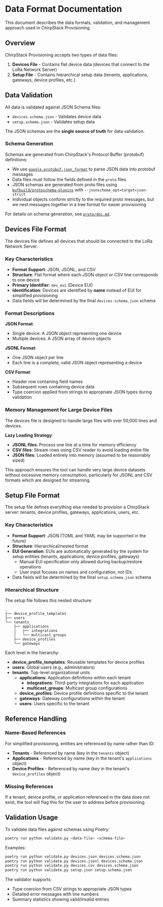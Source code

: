 # Data Format Documentation

This document describes the data formats, validation, and management approach used in ChirpStack Provisioning.

## Overview

ChirpStack Provisioning accepts two types of data files:

1. **Devices File** - Contains flat device data (devices that connect to the LoRa Network Server)
2. **Setup File** - Contains hierarchical setup data (tenants, applications, gateways, device profiles, etc.)

## Data Validation

All data is validated against JSON Schema files:

- `devices.schema.json` - Validates device data
- `setup.schema.json` - Validates setup data

The JSON schemas are the **single source of truth** for data validation.

### Schema Generation

Schemas are generated from ChirpStack's Protocol Buffer (protobuf) definitions:

- We use [`google.protobuf.json_format`](https://googleapis.dev/python/protobuf/latest/google/protobuf/json_format.html) to parse JSON data into protobuf messages
- Data files must follow the fields defined in the `proto` files
- JSON schemas are generated from proto files using [`bufbuild/protoschema-plugins`](https://github.com/bufbuild/protoschema-plugins) with `--jsonschema_opt=target=json-strict`
- Individual objects conform strictly to the required proto messages, but we nest messages together in a tree format for easier provisioning

For details on schema generation, see [`proto/doc.md`](proto/doc.md).

## Devices File Format

The devices file defines all devices that should be connected to the LoRa Network Server.

### Key Characteristics

- **Format Support**: JSON, JSONL, and CSV
- **Structure**: Flat format where each JSON object or CSV line corresponds to one device
- **Primary Identifier**: `dev_eui` (Device EUI)
- **Identification**: Devices are identified by **name** instead of EUI for simplified provisioning
- Data fields will be determined by the final `devices.schema.json` schema

### Format Descriptions

**JSON Format**:
- Single device: A JSON object representing one device
- Multiple devices: A JSON array of device objects

**JSONL Format**:
- One JSON object per line
- Each line is a complete, valid JSON object representing a device

**CSV Format**:
- Header row containing field names
- Subsequent rows containing device data
- Type coercion applied from strings to appropriate JSON types during validation

### Memory Management for Large Device Files

The devices file is designed to handle large files with over 50,000 lines and devices.

**Lazy Loading Strategy**:
- **JSONL files**: Process one line at a time for memory efficiency
- **CSV files**: Stream rows using CSV reader to avoid loading entire file
- **JSON files**: Loaded entirely into memory (assumed to be reasonably sized)

This approach ensures the tool can handle very large device datasets without excessive memory consumption, particularly for JSONL and CSV formats which are designed for streaming.

## Setup File Format

The setup file defines everything else needed to provision a ChirpStack server: tenants, device profiles, gateways, applications, users, etc.

### Key Characteristics

- **Format Support**: JSON (TOML and YAML may be supported in the future)
- **Structure**: Hierarchical/nested format
- **EUI Generation**: EUIs are automatically generated by the system for setup entities (tenants, applications, device profiles, gateways)
  - Manual EUI specification only allowed during backup/restore operations
  - User input focuses on names and configuration, not IDs
- Data fields will be determined by the final `setup.schema.json` schema

### Hierarchical Structure

The setup file follows this nested structure:

```text
.
├── device_profile_templates
├── users
└── tenants
    ├── applications
    │   ├── integrations
    │   └── multicast_groups
    ├── device_profiles
    └── gateways
```

Each level in the hierarchy:
- **device_profile_templates**: Reusable templates for device profiles
- **users**: Global users (e.g., administrators)
- **tenants**: Top-level organizational units
  - **applications**: Application definitions within each tenant
    - **integrations**: Third-party integrations for each application
    - **multicast_groups**: Multicast group configurations
  - **device_profiles**: Device profile definitions specific to the tenant
  - **gateways**: Gateway configurations within the tenant
  - **users**: Users specific to the tenant

## Reference Handling

### Name-Based References

For simplified provisioning, entities are referenced by name rather than ID:

- **Tenants** - Referenced by name (key in the `tenants` object)
- **Applications** - Referenced by name (key in the tenant's `applications` object)
- **Device Profiles** - Referenced by name (key in the tenant's `device_profiles` object)

### Missing References

If a tenant, device profile, or application referenced in the data does not exist, the tool will flag this for the user to address before provisioning.

## Validation Usage

To validate data files against schemas using Poetry:

```bash
poetry run python validate.py <data-file> <schema-file>
```

Examples:
```bash
poetry run python validate.py devices.json devices.schema.json
poetry run python validate.py devices.jsonl devices.schema.json
poetry run python validate.py devices.csv devices.schema.json
poetry run python validate.py setup.json setup.schema.json
```

The validator supports:
- Type coercion from CSV strings to appropriate JSON types
- Detailed error messages with line numbers
- Summary statistics showing valid/invalid entries
